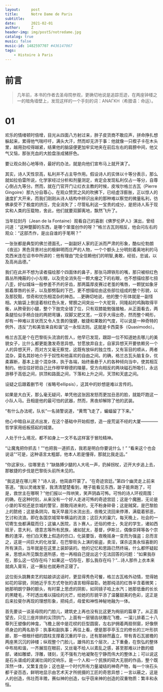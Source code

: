 ```yaml
---
layout:     post
title:      Notre Dame de Paris
subtitle:   
date:       2021-02-01
author:     Z
header-img: img/post5/notredame.jpg
catalog: true
music: false
music-id: 1482597707 #436147067
tags:
    - Histoire à Paris
---
```


# 前言

>几年前，本书的作者去圣母院参观，更确切地说是追踪觅迹，在两座钟楼之一的暗角墙壁上，发现这样的一个手刻的词：ANAΓKH（希腊语：命运）。

# 01

欢乐的情绪顿时倍增，目光从四面八方射过来，胖子皮货商不敢应声，拼命挣扎想躲起来，累得他气喘吁吁，满头大汗，然而却无济于事：他就像一只楔子卡在木头里，越用劲咬得越紧，结果他的脑袋便更加牢实地夹在前后左右的肩膀中间，他又气又恼，那张充血的大脸盘涨成猪肝色。

要让观众耐心地等待，最好的办法，就是向他们宣布马上就开演了。

其实，诗人天性崇高，私利并不占主导作用。假设诗人的实体以十等分表示，那么就如拉伯雷所说，化学家经过分析和剂量测定，肯定会发现私利仅占一等分，自尊心倒占九等分。然而，就在门官开门让红衣主教的时候，皮埃尔格兰古瓦（Pierre Gingoire）那九分自尊心，在观众赞赏之风的吹拂下，已经虚浮膨胀，正以惊人的速度扩大开来，而我们刚刚从诗人结构中辨识出来的那种难以察觉的微量私利，彷佛承受不了极度的挤压，完全消失了；尽管私利这一宝贵的成分，是把诗人系于现实和人类的压载物，舍此，他们就要双脚离地，飘然飞升了。

当年拉封丹（Jean de la Fontaine）观看自己的喜剧《佛罗伦萨人》演出，曾经问道：“这种蹩脚的东西，是哪个笨蛋创作的呀？”格兰古瓦则相反，他会问左右的观众：“这部杰作，是出自谁的手笔啊？”

一张张都是典型的佛兰德面孔，一副副好人家的正派而严肃的形象，酷似伦勃朗《夜巡》黑色背景衬出的极鲜明而庄严的人物，一个个额头上分明刻着奥地利的马克西米连在诏书中所讲的：他有理由“完全信赖他们的明智,勇敢，经验，忠诚，以及高尚品德。”

我们在此并不想为读者描绘那个四面体的鼻子，那张马蹄铁形的嘴，那只被棕红色眉丛所掩蔽的小小左眼，以及完全消失在一颗大瘤之下的右眼，也不想描绘那七扭八歪，好似城垛一般参差不齐的牙齿，那两篇厚皮赛过老茧的嘴唇，一颗犹如象牙抵着厚唇的长牙，以及那劈裂的下巴，更不想描绘由这些部位组成的整个形貌，以及那狡黠，惊奇和忧伤相混杂的神态。...更确切地说，他的整个形体就是一副怪相。大脑袋上倒竖着棕红色头发，臂膀之间突出一个大驼背，同隆起的鸡胸取得平衡，从胯骨到小腿，整个下肢完全错了位，只有双膝能勉强接触，从正面看去，两条腿恰似手柄合拢的两把弯镰，双脚又肥又宽，一双手大得出奇，然而整个畸形，却有一种难以言状而又令人生畏的强健，敏捷和果敢的气度，可以说是一种奇特的例外，违反“力和美皆来自和谐”这一永恒法则。这就是卡西莫多（Quasimodo）。

格兰古瓦是个在巴黎街头流浪的哲人，他早已发现，跟踪一位不知道她去哪儿的美貌女子，比什么都更能激发奇思异想。甘愿放弃自主，自家异想天开要依赖另一个人的异想天开，而对方又毫无察觉，这既有放纵的独立性，又有盲目的顺从，两者混杂，莫名其妙地介乎于奴性和他喜欢的自由之间。的确，格兰古瓦头脑复杂，优柔寡断，基本上是个混杂体，执于各端，始终垂悬于人的各种倾向当中，使其相互制约。他往往好把自己比作穆罕穆德的陵墓，受方向相反的两块磁石所吸引，永远游移于高低之间，拱顶和路面之间，下落和上升之间，天顶和天底之间。

设疑之后跟着删节号（省略号ellipsis），这其中的妙想是难以言传的。

如果是大白天，那么毫无疑问，单凭他这张因发怒而更加丑恶的脸，就能吓跑这一小队人马。丑相是他的最可怕的武器，然而，黑夜却解除了他的武装。

“有什么办法呢，队长”一名骑警说道，“黄莺飞走了，蝙蝠留了下来。”

他心中暗自从这点出发，在这个基础中开始假想，造一座荒诞不经的大厦————哲学家用纸板搭起的城堡。

人处于什么境况，都不如身上一文不名这样富于冒险精神。

“让魔鬼把你抓去！”“也把我一道抓去，我若是明白你要说什么！” “看来这个也会说话”“可是，这种语言太粗鄙，他本人若是懂得，那就比我走运。”

“你这家伙，往哪里去？”缺胳膊少腿的人大吼一声，扔掉拐杖，迈开大步追上去，那敏捷的步伐是巴黎街头前所未见的。

“我这是在哪儿啊？”诗人说，他简直吓蒙了。“在奇迹宫廷。”第四个幽灵走上前来答道。“我以灵魂发誓，我清清楚楚看到，瞎子能看见东西，跛子能奔跑了，可是，救世主在哪啊？”他们报以一阵哄笑，笑声阴森可怖。可怜的诗人环视周围：的确，在这种时刻，从来没有一个好人走进可怖的奇迹宫廷；这是个魔圈，无论是小堡的军校还是京城的警官，胆敢闯进来的，无不粉身碎骨；这是贼窝，是巴黎脸上的脓疮；这是条阴沟，每天早晨污水流出去，夜晚又流回来停滞，满载着邪恶，乞讨和流浪。即在各国京城常年横溢的流浪；这巨大的巢穴，每天晚上，社会的一切寄生虫都满载而归；这骗人医院，吉卜赛人，还俗的修士，失足的学生，诸如西班牙，意大利，德意志等所有民族，诸如犹太，基督，伊斯兰，偶像崇拜等各个宗教的渣滓，他们白天敷上假造的伤口，化装要饭，夜晚摇身一变而为强盗；总而言之，这是一间巨大的化妆室，在巴黎街头上演的偷盗，卖淫，谋杀这类永恒喜剧的所有演员，当年就是在这里上装卸装的。他的记忆和思路已然终端，什么都怀疑起来，思想从所见飘忽道所感，他一再相自己提出这个无法回答的问题：“如果我存在，那么这一切存在吗？如果这一切存在，那么我存在吗？”...诗人那件上衣本来就病入膏肓，这一撕扯也就寿终正寝了。

这位街头跳舞卖艺的姑娘讲这话时，更显得秀色可餐，格兰古瓦格外动情，觉得她如花的容貌，同她近乎东方式夸张的语言相得益彰。她那纯洁的红唇半含着微笑；她那明朗宁静的额头，有时蒙上思虑的阴影，如同镜子哈上水汽；她那低垂的长长的黑睫毛，不时透出难以描绘的光芒，给她的形貌平添了温馨甜美的色彩，这正是后来拉斐尔再现的理想形象，把纯贞，母爱和神性神秘地融为一体。

首先要谈一谈圣母院的门脸儿，建筑史上再也没有比这更为绚丽的篇章了。从正面望去，只见三座并排的尖顶拱门，上面有一层锯齿状雕花飞檐，一溜儿排着二十八尊列王塑像的神龛，飞檐上居中是花棂的巨型圆窗，左右护拥着两扇侧窗，好像祭师身边的两名助手：执事和副执事；再往上看，便是那亭亭玉立的修长的三叶形拱廊，那一根根纤细的圆柱支撑着沉重的平台，还有那赫然矗立，带有青石瓦披檐的两座黑沉沉的钟楼；纵观整个门脸儿，雄伟的五个层次，上下重叠，在恢弘的整体中布局和谐，一齐展现在眼前，又丝毫不给人以紊乱之感，甚至那难以计数的细部，诸如雕塑，浮雕，镂刻，无不强有力地凝聚在宁静而伟大的整体上；可以说这是石头谱成的波澜壮阔的交响乐，是一个人和一个民族的硕大无朋的作品，整个既浑然一体，又繁复庞杂；这也是一个时代所有力量凝结的神奇产物，每一个块石头都千姿百态，鲜明地显示由艺术天才所统摄的工匠的奇思异想；一言以蔽之，这是人的创造，伟壮而丰赡，赛似神的创造，似乎窃来神的创造的双重物质：繁丰和永恒。
